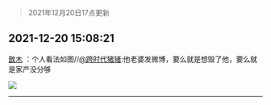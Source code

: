 > 2021年12月20日17点更新
<link rel="stylesheet" href="https://cdn.jsdelivr.net/gh/taotie6/sampleJSON@main/css/photo_show.css">
<meta name="referrer" content="no-referrer" />


 ## 2021-12-20 15:08:21 

 [㪚木](https://www.coolapk.com/feed/32249434?shareKey=Mzk5ZGRkMTVhNWE3NjFjMDQ1YzU~) ：个人看法如图//<a class="feed-link-uname" href="/u/跨时代猪猪">@跨时代猪猪</a>:他老婆发微博，要么就是想毁了他，要么就是家产没分够 

<div class="album">
<img class="img-item" src="http://image.coolapk.com/feed/2021/1220/15/1081091_0475f4ad_3976_97_809@1080x2180.png" />
</div>

 ------- 

